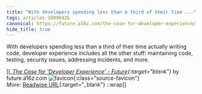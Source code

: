```yaml
---
title: "With developers spending less than a third of their time ..."
tags: articles-10898435
canonical: https://future.a16z.com/the-case-for-developer-experience/
hide_title: true
---
```


With developers spending less than a third of their time actually writing code, developer experience includes all the other stuff: maintaining code, testing, security issues, addressing incidents, and more.


[[<cite>_[The Case for 'Developer Experience' - Future](https://future.a16z.com/the-case-for-developer-experience/){:target="_blank"}_</cite> by future.a16z.com ![favicon](https://s2.googleusercontent.com/s2/favicons?domain=future.a16z.com){:class="source-favicon"}<br>
_More_: [Readwise URL](https://readwise.io/open/225830525){:target="_blank"}
::wrap]]